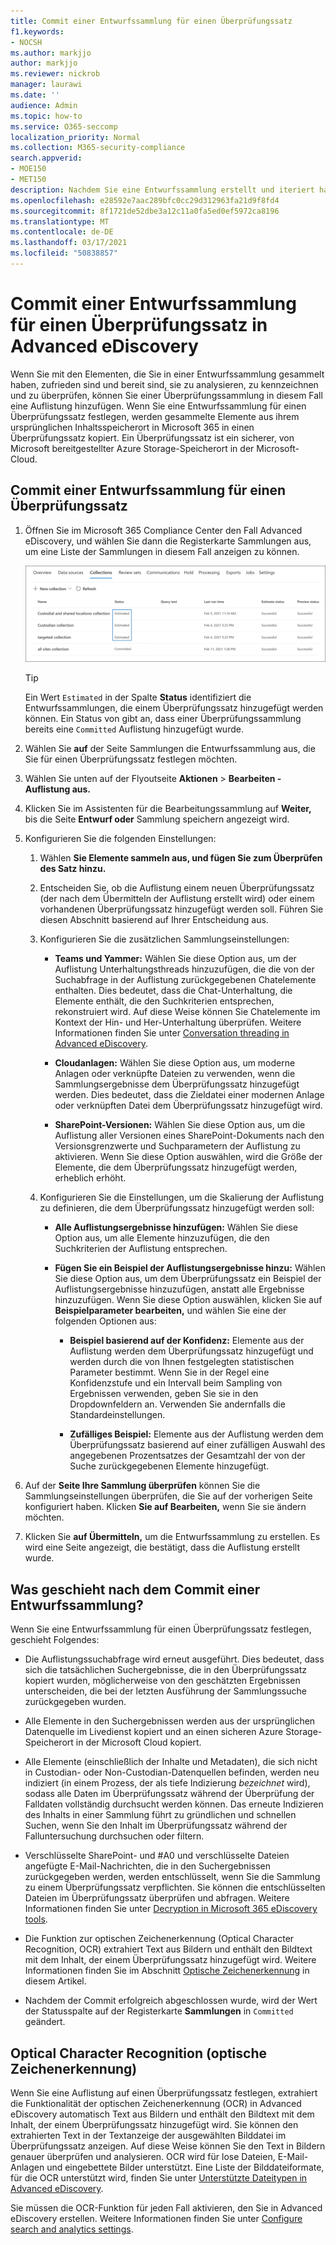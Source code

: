```yaml
---
title: Commit einer Entwurfssammlung für einen Überprüfungssatz
f1.keywords:
- NOCSH
ms.author: markjjo
author: markjjo
ms.reviewer: nickrob
manager: laurawi
ms.date: ''
audience: Admin
ms.topic: how-to
ms.service: O365-seccomp
localization_priority: Normal
ms.collection: M365-security-compliance
search.appverid:
- MOE150
- MET150
description: Nachdem Sie eine Entwurfssammlung erstellt und iteriert haben, können Sie einen Commit für einen Überprüfungssatz erstellen. Wenn Sie ein Commit für eine Entwurfssammlung festlegen, werden die gesammelten Elemente der Überprüfungssatz für den Fall hinzugefügt. Nachdem die gesammelten Elemente im Überprüfungssatz enthalten sind, können Sie sie analysieren, überprüfen und exportieren.
ms.openlocfilehash: e28592e7aac289bfc0cc29d312963fa21d9f8fd4
ms.sourcegitcommit: 8f1721de52dbe3a12c11a0fa5ed0ef5972ca8196
ms.translationtype: MT
ms.contentlocale: de-DE
ms.lasthandoff: 03/17/2021
ms.locfileid: "50838857"
---
```

# <a name="commit-a-draft-collection-to-a-review-set-in-advanced-ediscovery"></a>Commit einer Entwurfssammlung für einen Überprüfungssatz in Advanced eDiscovery

Wenn Sie mit den Elementen, die Sie in einer Entwurfssammlung gesammelt haben, zufrieden sind und bereit sind, sie zu analysieren, zu kennzeichnen und zu überprüfen, können Sie einer Überprüfungssammlung in diesem Fall eine Auflistung hinzufügen. Wenn Sie eine Entwurfssammlung für einen Überprüfungssatz festlegen, werden gesammelte Elemente aus ihrem ursprünglichen Inhaltsspeicherort in Microsoft 365 in einen Überprüfungssatz kopiert. Ein Überprüfungssatz ist ein sicherer, von Microsoft bereitgestellter Azure Storage-Speicherort in der Microsoft-Cloud.

## <a name="commit-a-draft-collection-to-a-review-set"></a>Commit einer Entwurfssammlung für einen Überprüfungssatz

1. Öffnen Sie im Microsoft 365 Compliance Center den Fall Advanced eDiscovery, und wählen Sie dann die Registerkarte Sammlungen aus, um eine Liste der Sammlungen in diesem Fall anzeigen zu können. 

   ![Liste der Sammlungen in einem Fall](../media/CommitDraftCollections1.png)

   > [!TIP]
   > Ein Wert `Estimated` in der Spalte **Status** identifiziert die Entwurfssammlungen, die einem Überprüfungssatz hinzugefügt werden können. Ein Status von gibt an, dass einer Überprüfungssammlung bereits eine `Committed` Auflistung hinzugefügt wurde.

2. Wählen Sie **auf** der Seite Sammlungen die Entwurfssammlung aus, die Sie für einen Überprüfungssatz festlegen möchten.

3. Wählen Sie unten auf der Flyoutseite **Aktionen**  >  **Bearbeiten -Auflistung aus.**

4. Klicken Sie im Assistenten für die Bearbeitungssammlung auf **Weiter,** bis die Seite **Entwurf oder** Sammlung speichern angezeigt wird.

5. Konfigurieren Sie die folgenden Einstellungen:

   1. Wählen **Sie Elemente sammeln aus, und fügen Sie zum Überprüfen des Satz hinzu.**

   2. Entscheiden Sie, ob die Auflistung einem neuen Überprüfungssatz (der nach dem Übermitteln der Auflistung erstellt wird) oder einem vorhandenen Überprüfungssatz hinzugefügt werden soll. Führen Sie diesen Abschnitt basierend auf Ihrer Entscheidung aus.

   3. Konfigurieren Sie die zusätzlichen Sammlungseinstellungen:

       - **Teams und Yammer:** Wählen Sie diese Option aus, um der Auflistung Unterhaltungsthreads hinzuzufügen, die die von der Suchabfrage in der Auflistung zurückgegebenen Chatelemente enthalten. Dies bedeutet, dass die Chat-Unterhaltung, die Elemente enthält, die den Suchkriterien entsprechen, rekonstruiert wird. Auf diese Weise können Sie Chatelemente im Kontext der Hin- und Her-Unterhaltung überprüfen. Weitere Informationen finden Sie unter [Conversation threading in Advanced eDiscovery](conversation-review-sets.md).

       - **Cloudanlagen:** Wählen Sie diese Option aus, um moderne Anlagen oder verknüpfte Dateien zu verwenden, wenn die Sammlungsergebnisse dem Überprüfungssatz hinzugefügt werden. Dies bedeutet, dass die Zieldatei einer modernen Anlage oder verknüpften Datei dem Überprüfungssatz hinzugefügt wird.

       - **SharePoint-Versionen:** Wählen Sie diese Option aus, um die Auflistung aller Versionen eines SharePoint-Dokuments nach den Versionsgrenzwerte und Suchparametern der Auflistung zu aktivieren. Wenn Sie diese Option auswählen, wird die Größe der Elemente, die dem Überprüfungssatz hinzugefügt werden, erheblich erhöht.

   4. Konfigurieren Sie die Einstellungen, um die Skalierung der Auflistung zu definieren, die dem Überprüfungssatz hinzugefügt werden soll:

      - **Alle Auflistungsergebnisse hinzufügen:** Wählen Sie diese Option aus, um alle Elemente hinzuzufügen, die den Suchkriterien der Auflistung entsprechen.

      - **Fügen Sie ein Beispiel der Auflistungsergebnisse hinzu:** Wählen Sie diese Option aus, um dem Überprüfungssatz ein Beispiel der Auflistungsergebnisse hinzuzufügen, anstatt alle Ergebnisse hinzuzufügen. Wenn Sie diese Option auswählen, klicken Sie auf **Beispielparameter bearbeiten,** und wählen Sie eine der folgenden Optionen aus:

         - **Beispiel basierend auf der Konfidenz:** Elemente aus der Auflistung werden dem Überprüfungssatz hinzugefügt und werden durch die von Ihnen festgelegten statistischen Parameter bestimmt. Wenn Sie in der Regel eine Konfidenzstufe und ein Intervall beim Sampling von Ergebnissen verwenden, geben Sie sie in den Dropdownfeldern an. Verwenden Sie andernfalls die Standardeinstellungen.

         - **Zufälliges Beispiel:** Elemente aus der Auflistung werden dem Überprüfungssatz basierend auf einer zufälligen Auswahl des angegebenen Prozentsatzes der Gesamtzahl der von der Suche zurückgegebenen Elemente hinzugefügt.

6. Auf der **Seite Ihre Sammlung überprüfen** können Sie die Sammlungseinstellungen überprüfen, die Sie auf der vorherigen Seite konfiguriert haben. Klicken **Sie auf Bearbeiten,** wenn Sie sie ändern möchten.

7. Klicken Sie **auf Übermitteln,** um die Entwurfssammlung zu erstellen. Es wird eine Seite angezeigt, die bestätigt, dass die Auflistung erstellt wurde.

## <a name="what-happens-after-you-commit-a-draft-collection"></a>Was geschieht nach dem Commit einer Entwurfssammlung?

Wenn Sie eine Entwurfssammlung für einen Überprüfungssatz festlegen, geschieht Folgendes:

- Die Auflistungssuchabfrage wird erneut ausgeführt. Dies bedeutet, dass sich die tatsächlichen Suchergebnisse, die in den Überprüfungssatz kopiert wurden, möglicherweise von den geschätzten Ergebnissen unterscheiden, die bei der letzten Ausführung der Sammlungssuche zurückgegeben wurden.

- Alle Elemente in den Suchergebnissen werden aus der ursprünglichen Datenquelle im Livedienst kopiert und an einen sicheren Azure Storage-Speicherort in der Microsoft Cloud kopiert.

- Alle Elemente (einschließlich der Inhalte und Metadaten), die sich nicht in Custodian- oder Non-Custodian-Datenquellen befinden, werden neu indiziert (in einem Prozess, der als tiefe Indizierung *bezeichnet* wird), sodass alle Daten im Überprüfungssatz während der Überprüfung der Falldaten vollständig durchsucht werden können. Das erneute Indizieren des Inhalts in einer Sammlung führt zu gründlichen und schnellen Suchen, wenn Sie den Inhalt im Überprüfungssatz während der Falluntersuchung durchsuchen oder filtern.

- Verschlüsselte SharePoint- und #A0 und verschlüsselte Dateien angefügte E-Mail-Nachrichten, die in den Suchergebnissen zurückgegeben werden, werden entschlüsselt, wenn Sie die Sammlung zu einem Überprüfungssatz verpflichten. Sie können die entschlüsselten Dateien im Überprüfungssatz überprüfen und abfragen. Weitere Informationen finden Sie unter [Decryption in Microsoft 365 eDiscovery tools](ediscovery-decryption.md).

- Die Funktion zur optischen Zeichenerkennung (Optical Character Recognition, OCR) extrahiert Text aus Bildern und enthält den Bildtext mit dem Inhalt, der einem Überprüfungssatz hinzugefügt wird. Weitere Informationen finden Sie im Abschnitt [Optische Zeichenerkennung](#optical-character-recognition) in diesem Artikel.

- Nachdem der Commit erfolgreich abgeschlossen wurde, wird der Wert der Statusspalte auf der Registerkarte **Sammlungen** in `Committed` geändert.

## <a name="optical-character-recognition"></a>Optical Character Recognition (optische Zeichenerkennung)

Wenn Sie eine Auflistung auf einen Überprüfungssatz festlegen, extrahiert die Funktionalität der optischen Zeichenerkennung (OCR) in Advanced eDiscovery automatisch Text aus Bildern und enthält den Bildtext mit dem Inhalt, der einem Überprüfungssatz hinzugefügt wird. Sie können den extrahierten Text in der Textanzeige der ausgewählten Bilddatei im Überprüfungssatz anzeigen. Auf diese Weise können Sie den Text in Bildern genauer überprüfen und analysieren. OCR wird für lose Dateien, E-Mail-Anlagen und eingebettete Bilder unterstützt. Eine Liste der Bilddateiformate, für die OCR unterstützt wird, finden Sie unter [Unterstützte Dateitypen in Advanced eDiscovery](supported-filetypes-ediscovery20.md#image).

Sie müssen die OCR-Funktion für jeden Fall aktivieren, den Sie in Advanced eDiscovery erstellen. Weitere Informationen finden Sie unter [Configure search and analytics settings](configure-search-and-analytics-settings-in-advanced-ediscovery.md#optical-character-recognition-ocr).

